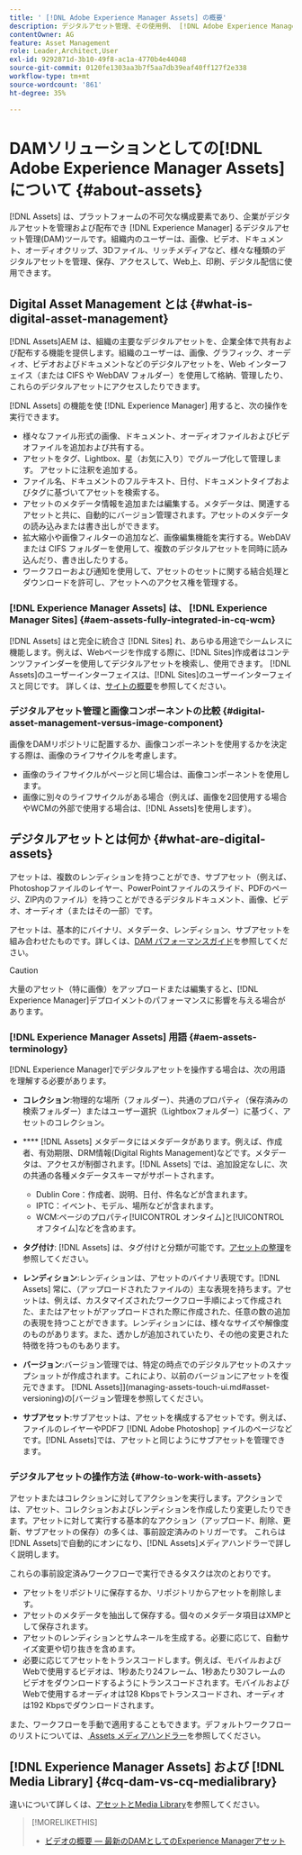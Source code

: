 ```yaml
---
title: ' [!DNL Adobe Experience Manager Assets] の概要'
description: デジタルアセット管理、その使用例、 [!DNL Adobe Experience Manager Asset] 機能について説明します。
contentOwner: AG
feature: Asset Management
role: Leader,Architect,User
exl-id: 9292871d-3b10-49f8-ac1a-4770b4e44048
source-git-commit: 0120fe1303aa3b7f5aa7db39eaf40ff127f2e338
workflow-type: tm+mt
source-wordcount: '861'
ht-degree: 35%

---
```


# DAMソリューションとしての[!DNL Adobe Experience Manager Assets]について {#about-assets}

[!DNL Assets] は、プラットフォームの不可欠な構成要素であり、企業がデジタルアセットを管理および配布でき [!DNL Experience Manager] るデジタルアセット管理(DAM)ツールです。組織内のユーザーは、画像、ビデオ、ドキュメント、オーディオクリップ、3Dファイル、リッチメディアなど、様々な種類のデジタルアセットを管理、保存、アクセスして、Web上、印刷、デジタル配信に使用できます。

## Digital Asset Management とは {#what-is-digital-asset-management}

[!DNL Assets]AEM は、組織の主要なデジタルアセットを、企業全体で共有および配布する機能を提供します。組織のユーザーは、画像、グラフィック、オーディオ、ビデオおよびドキュメントなどのデジタルアセットを、Web インターフェイス（または CIFS や WebDAV フォルダー）を使用して格納、管理したり、これらのデジタルアセットにアクセスしたりできます。

[!DNL Assets] の機能を使 [!DNL Experience Manager] 用すると、次の操作を実行できます。

* 様々なファイル形式の画像、ドキュメント、オーディオファイルおよびビデオファイルを追加および共有する。
* アセットをタグ、Lightbox、星（お気に入り）でグループ化して管理します。 アセットに注釈を追加する。
* ファイル名、ドキュメントのフルテキスト、日付、ドキュメントタイプおよびタグに基づいてアセットを検索する。
* アセットのメタデータ情報を追加または編集する。メタデータは、関連するアセットと共に、自動的にバージョン管理されます。アセットのメタデータの読み込みまたは書き出しができます。
* 拡大縮小や画像フィルターの追加など、画像編集機能を実行する。WebDAV または CIFS フォルダーを使用して、複数のデジタルアセットを同時に読み込んだり、書き出したりする。
* ワークフローおよび通知を使用して、アセットのセットに関する結合処理とダウンロードを許可し、アセットへのアクセス権を管理する。

### [!DNL Experience Manager Assets] は、  [!DNL Experience Manager Sites] {#aem-assets-fully-integrated-in-cq-wcm}

[!DNL Assets] はと完全に統合さ [!DNL Sites] れ、あらゆる用途でシームレスに機能します。例えば、Webページを作成する際に、[!DNL Sites]作成者はコンテンツファインダーを使用してデジタルアセットを検索し、使用できます。 [!DNL Assets]のユーザーインターフェイスは、[!DNL Sites]のユーザーインターフェイスと同じです。 詳しくは、[サイトの概要](/help/sites-authoring/qg-page-authoring.md)を参照してください。

<!-- TBD: Update image for branding 

![screen_shot_2012-04-17at15946pm](assets/screen_shot_2012-04-17at15946pm.png) ![screen_shot_2012-04-17at20100pm](assets/screen_shot_2012-04-17at20100pm.png)

Assets managed within [!DNL Experience Manager] DAM can then be accessed via the content finder of WCM:

![screen_shot_2012-04-17at20214pm](assets/screen_shot_2012-04-17at20214pm.png) -->

### デジタルアセット管理と画像コンポーネントの比較 {#digital-asset-management-versus-image-component}

画像をDAMリポジトリに配置するか、画像コンポーネントを使用するかを決定する際は、画像のライフサイクルを考慮します。

* 画像のライフサイクルがページと同じ場合は、画像コンポーネントを使用します。
* 画像に別々のライフサイクルがある場合（例えば、画像を2回使用する場合やWCMの外部で使用する場合は、[!DNL Assets]を使用します）。

## デジタルアセットとは何か {#what-are-digital-assets}

アセットは、複数のレンディションを持つことができ、サブアセット（例えば、Photoshopファイルのレイヤー、PowerPointファイルのスライド、PDFのページ、ZIP内のファイル）を持つことができるデジタルドキュメント、画像、ビデオ、オーディオ（またはその一部）です。

アセットは、基本的にバイナリ、メタデータ、レンディション、サブアセットを組み合わせたものです。詳しくは、[DAM パフォーマンスガイド](https://experienceleague.adobe.com/docs/experience-manager-64/assets/administer/performance-tuning-guidelines.html?lang=ja)を参照してください。

>[!CAUTION]
>
>大量のアセット（特に画像）をアップロードまたは編集すると、[!DNL Experience Manager]デプロイメントのパフォーマンスに影響を与える場合があります。

### [!DNL Experience Manager Assets] 用語 {#aem-assets-terminology}

[!DNL Experience Manager]でデジタルアセットを操作する場合は、次の用語を理解する必要があります。

* **コレクション**:物理的な場所（フォルダー）、共通のプロパティ（保存済みの検索フォルダー）またはユーザー選択（Lightboxフォルダー）に基づく、アセットのコレクション。

* **** [!DNL Assets] メタデータにはメタデータがあります。例えば、作成者、有効期限、DRM情報(Digital Rights Management)などです。メタデータは、アクセスが制御されます。[!DNL Assets] では、追加設定なしに、次の共通の各種メタデータスキーマがサポートされます。

   * Dublin Core：作成者、説明、日付、件名などが含まれます。
   * IPTC：イベント、モデル、場所などが含まれます。
   * WCM:ページのプロパティ[!UICONTROL オンタイム]と[!UICONTROL オフタイム]などを含めます。

* **タグ付け**: [!DNL Assets] は、タグ付けと分類が可能です。[アセットの整理](/help/assets/organize-assets.md)を参照してください。

* **レンディション**:レンディションは、アセットのバイナリ表現です。[!DNL Assets] 常に、（アップロードされたファイルの）主な表現を持ちます。アセットは、例えば、カスタマイズされたワークフロー手順によって作成された、またはアセットがアップロードされた際に作成された、任意の数の追加の表現を持つことができます。レンディションには、様々なサイズや解像度のものがあります。また、透かしが追加されていたり、その他の変更された特徴を持つものもあります。

* **バージョン**:バージョン管理では、特定の時点でのデジタルアセットのスナップショットが作成されます。これにより、以前のバージョンにアセットを復元できます。 [!DNL Assets]](managing-assets-touch-ui.md#asset-versioning)の[バージョン管理を参照してください。

* **サブアセット**:サブアセットは、アセットを構成するアセットです。例えば、ファイルのレイヤーやPDFフ [!DNL Adobe Photoshop] ァイルのページなどです。[!DNL Assets]では、アセットと同じようにサブアセットを管理できます。

### デジタルアセットの操作方法 {#how-to-work-with-assets}

アセットまたはコレクションに対してアクションを実行します。アクションでは、アセット、コレクションおよびレンディションを作成したり変更したりできます。アセットに対して実行する基本的なアクション（アップロード、削除、更新、サブアセットの保存）の多くは、事前設定済みのトリガーです。 これらは[!DNL Assets]で自動的にオンになり、[!DNL Assets]メディアハンドラーで詳しく説明します。

これらの事前設定済みワークフローで実行できるタスクは次のとおりです。

* アセットをリポジトリに保存するか、リポジトリからアセットを削除します。
* アセットのメタデータを抽出して保存する。個々のメタデータ項目はXMPとして保存されます。
* アセットのレンディションとサムネールを生成する。必要に応じて、自動サイズ変更や切り抜きを含めます。
* 必要に応じてアセットをトランスコードします。例えば、モバイルおよびWebで使用するビデオは、1秒あたり24フレーム、1秒あたり30フレームのビデオをダウンロードするようにトランスコードされます。モバイルおよびWebで使用するオーディオは128 Kbpsでトランスコードされ、オーディオは192 Kbpsでダウンロードされます。

また、ワークフローを手動で適用することもできます。デフォルトワークフローのリストについては、[ Assets メディアハンドラー](media-handlers.md)を参照してください。

## [!DNL Experience Manager Assets] および [!DNL Media Library] {#cq-dam-vs-cq-medialibrary}

違いについて詳しくは、[アセットとMedia Library](medialibrary.md)を参照してください。

>[!MORELIKETHIS]
>
>* [ビデオの概要 — 最新のDAMとしてのExperience Managerアセット](https://www.youtube.com/watch?v=PBwQqZgC-yo)

